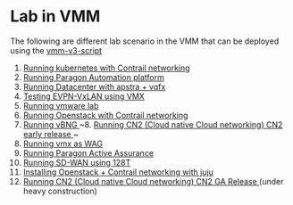 # Lab in VMM
The following are different lab scenario in the VMM that can be deployed using the [vmm-v3-script](https://github.com/Juniper-SE/vmm-v3-script)


1. [Running kubernetes with Contrail networking ](k8s_with_contrail/README.md)
2. [Running Paragon Automation platform](paragon/README.md)
3. [Running Datacenter with apstra + vqfx](dc_with_apstra.4.0/README.md)
4. [Testing EVPN-VxLAN using VMX](evpn/README.md)
5. [Running vmware lab](vmware/README.md)
6. [Running Openstack with Contrail networking ](openstack_with_contrail/README.md)
7. [Running vBNG ](vbng/README.md)
~8. [Running CN2 (Cloud native Cloud networking) CN2 early release ](cn2-early/README.md)~
9. [Running vmx as WAG ](vbng_dhcp/README.md)
10. [Running Paragon Active Assurance](paa/README.md)
11. [Running SD-WAN using 128T](128T/README.md)
12. [Installing Openstack  + Contrail networking  with juju](openstack_with_juju/README.md)
13. [Running CN2 (Cloud native Cloud networking) CN2 GA Release ](cn2/README.md) (under heavy construction)
